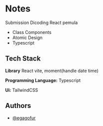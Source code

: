 # Notes

Submission Dicoding React pemula

- Class Components
- Atomic Design
- Typescript

## Tech Stack

**Library** React vite, moment(handle date time)

**Programming Language:** Typescript

**Ui:** TailwindCSS

## Authors

- [@egagofur](https://www.github.com/egagofur)
